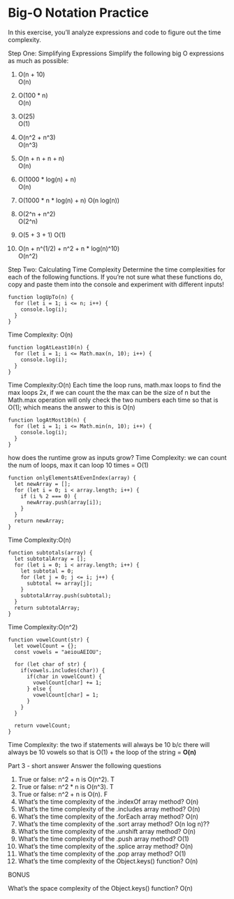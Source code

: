 # Big-O Notation Practice
In this exercise, you’ll analyze expressions and code to figure out the time complexity.

Step One: Simplifying Expressions
Simplify the following big O expressions as much as possible:

1. O(n + 10)   
O(n)

2. O(100 * n)  
O(n)

3. O(25)  
O(1)

4. O(n^2 + n^3)  
O(n^3)

5. O(n + n + n + n)  
O(n)

6. O(1000 * log(n) + n)   
O(n)

7. O(1000 * n * log(n) + n)
O(n log(n))

8. O(2^n + n^2)  
O(2^n)

9. O(5 + 3 + 1)
O(1)

10. O(n + n^(1/2) + n^2 + n * log(n)^10)   
O(n^2)

Step Two: Calculating Time Complexity
Determine the time complexities for each of the following functions. If you’re not sure what these functions do, copy and paste them into the console and experiment with different inputs!

```
function logUpTo(n) {
  for (let i = 1; i <= n; i++) {
    console.log(i);
  }
}
```

Time Complexity: O(n)

```
function logAtLeast10(n) {
  for (let i = 1; i <= Math.max(n, 10); i++) {
    console.log(i);
  }
}
```

Time Complexity:O(n) Each time the loop runs, math.max loops to find the max loops 2x, if we can count the the max can be the size of n but the Math.max operation will only check the two numbers each time so that is O(1); which means the answer to this is O(n)
```
function logAtMost10(n) {
  for (let i = 1; i <= Math.min(n, 10); i++) {
    console.log(i);
  }
}
```
how does the runtime grow as inputs grow?
Time Complexity: we can count the num of loops, max it can loop 10 times = O(1)

```
function onlyElementsAtEvenIndex(array) {
  let newArray = [];
  for (let i = 0; i < array.length; i++) {
    if (i % 2 === 0) {
      newArray.push(array[i]);
    }
  }
  return newArray;
}
```

Time Complexity:O(n)
```
function subtotals(array) {
  let subtotalArray = [];
  for (let i = 0; i < array.length; i++) {
    let subtotal = 0;
    for (let j = 0; j <= i; j++) {
      subtotal += array[j];
    }
    subtotalArray.push(subtotal);
  }
  return subtotalArray;
}
```

Time Complexity:O(n^2)
```
function vowelCount(str) {
  let vowelCount = {};
  const vowels = "aeiouAEIOU";

  for (let char of str) {
    if(vowels.includes(char)) {
      if(char in vowelCount) {
        vowelCount[char] += 1;
      } else {
        vowelCount[char] = 1;
      }
    }
  }

  return vowelCount;
}
```

Time Complexity: the two if statements will always be 10 b/c there will always be 10 vowels so that is O(1) + the loop of the string = **O(n)**

Part 3 - short answer
Answer the following questions

1. True or false: n^2 + n is O(n^2). T
2. True or false: n^2 * n is O(n^3). T
3. True or false: n^2 + n is O(n). F
4. What’s the time complexity of the .indexOf array method? O(n)
5. What’s the time complexity of the .includes array method? O(n)
6. What’s the time complexity of the .forEach array method? O(n)
7. What’s the time complexity of the .sort array method? O(n log n)??
8. What’s the time complexity of the .unshift array method? O(n)
9. What’s the time complexity of the .push array method? O(1)
10. What’s the time complexity of the .splice array method? O(n)
11. What’s the time complexity of the .pop array method? O(1)
12. What’s the time complexity of the Object.keys() function? O(n)

BONUS

What’s the space complexity of the Object.keys() function?
O(n)